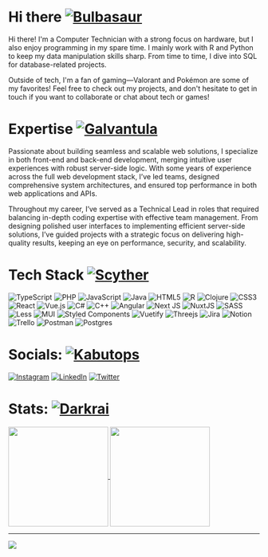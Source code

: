 # Hi there  [![Bulbasaur](https://img.pokemondb.net/sprites/black-white/anim/normal/bulbasaur.gif)](https://pokemondb.net/pokedex/bulbasaur)   

Hi there! I'm a Computer Technician with a strong focus on hardware, but I also enjoy programming in my spare time. I mainly work with R and Python to keep my data manipulation skills sharp. From time to time, I dive into SQL for database-related projects.

Outside of tech, I'm a fan of gaming—Valorant and Pokémon are some of my favorites! Feel free to check out my projects, and don't hesitate to get in touch if you want to collaborate or chat about tech or games!

#  Expertise  [![Galvantula](https://img.pokemondb.net/sprites/black-white/anim/normal/galvantula.gif)](https://pokemondb.net/pokedex/galvantula)  

Passionate about building seamless and scalable web solutions, I specialize in both front-end and back-end development, merging intuitive user experiences with robust server-side logic. With some years of experience across the full web development stack, I’ve led teams, designed comprehensive system architectures, and ensured top performance in both web applications and APIs.

Throughout my career, I’ve served as a Technical Lead in roles that required balancing in-depth coding expertise with effective team management. From designing polished user interfaces to implementing efficient server-side solutions, I’ve guided projects with a strategic focus on delivering high-quality results, keeping an eye on performance, security, and scalability.


# Tech Stack [![Scyther](https://img.pokemondb.net/sprites/black-white/anim/shiny/scyther.gif)](https://pokemondb.net/pokedex/scyther) 

![TypeScript](https://img.shields.io/badge/typescript-%23007ACC.svg?style=for-the-badge&logo=typescript&logoColor=white) ![PHP](https://img.shields.io/badge/php-%23777BB4.svg?style=for-the-badge&logo=php&logoColor=white) ![JavaScript](https://img.shields.io/badge/javascript-%23323330.svg?style=for-the-badge&logo=javascript&logoColor=%23F7DF1E) ![Java](https://img.shields.io/badge/java-%23323330.svg?style=for-the-badge&logo=javascript&logoColor=%23F7DF1E) ![HTML5](https://img.shields.io/badge/html5-%23E34F26.svg?style=for-the-badge&logo=html5&logoColor=white) ![R](https://img.shields.io/badge/r-%23276DC3.svg?style=for-the-badge&logo=r&logoColor=white) ![Clojure](https://img.shields.io/badge/Clojure-%23Clojure.svg?style=for-the-badge&logo=Clojure&logoColor=Clojure) ![CSS3](https://img.shields.io/badge/css3-%231572B6.svg?style=for-the-badge&logo=css3&logoColor=white) ![React](https://img.shields.io/badge/react-%2320232a.svg?style=for-the-badge&logo=react&logoColor=%2361DAFB) ![Vue.js](https://img.shields.io/badge/vuejs-%2335495e.svg?style=for-the-badge&logo=vuedotjs&logoColor=%234FC08D) ![C#](https://img.shields.io/badge/c%23-%23239120.svg?style=for-the-badge&logo=csharp&logoColor=white) ![C++](https://img.shields.io/badge/c++-%2300599C.svg?style=for-the-badge&logo=c%2B%2B&logoColor=white) ![Angular](https://img.shields.io/badge/angular-%23DD0031.svg?style=for-the-badge&logo=angular&logoColor=white) ![Next JS](https://img.shields.io/badge/Next-black?style=for-the-badge&logo=next.js&logoColor=white) ![NuxtJS](https://img.shields.io/badge/Nuxt-black?style=for-the-badge&logo=nuxt.js&logoColor=white) ![SASS](https://img.shields.io/badge/SASS-hotpink.svg?style=for-the-badge&logo=SASS&logoColor=white) ![Less](https://img.shields.io/badge/less-2B4C80?style=for-the-badge&logo=less&logoColor=white) ![MUI](https://img.shields.io/badge/MUI-%230081CB.svg?style=for-the-badge&logo=material-ui&logoColor=white) ![Styled Components](https://img.shields.io/badge/styled--components-DB7093?style=for-the-badge&logo=styled-components&logoColor=white) ![Vuetify](https://img.shields.io/badge/Vuetify-1867C0?style=for-the-badge&logo=vuetify&logoColor=AEDDFF) ![Threejs](https://img.shields.io/badge/threejs-black?style=for-the-badge&logo=three.js&logoColor=white) ![Jira](https://img.shields.io/badge/jira-%230A0FFF.svg?style=for-the-badge&logo=jira&logoColor=white) ![Notion](https://img.shields.io/badge/Notion-%23000000.svg?style=for-the-badge&logo=notion&logoColor=white) ![Trello](https://img.shields.io/badge/Trello-%23026AA7.svg?style=for-the-badge&logo=Trello&logoColor=white) ![Postman](https://img.shields.io/badge/Postman-FF6C37?style=for-the-badge&logo=postman&logoColor=white) 
 ![Postgres](https://img.shields.io/badge/postgres-%23316192.svg?style=for-the-badge&logo=postgresql&logoColor=white)

# Socials: [![Kabutops](https://img.pokemondb.net/sprites/black-white/anim/normal/kabutops.gif)](https://pokemondb.net/pokedex/kabutops)


[![Instagram](https://img.shields.io/badge/Instagram-%23E4405F.svg?logo=Instagram&logoColor=white)](https://instagram.com/nightgab) [![LinkedIn](https://img.shields.io/badge/LinkedIn-%230077B5.svg?logo=linkedin&logoColor=white)](https://www.linkedin.com/in/thiago-de-oliveira-sampaio-0085a8239/)
  [![Twitter](https://img.shields.io/badge/Twitter-%231DA1F2.svg?logo=Twitter&logoColor=white)](https://twitter.com/tatetsuo_)

# Stats: [![Darkrai](https://img.pokemondb.net/sprites/black-white/anim/normal/darkrai.gif)](https://pokemondb.net/pokedex/darkrai) 

<a href="https://github.com/tatetsuo/github-readme-stats">
  <img height=200 align="center" src="https://github-readme-stats.vercel.app/api?username=tatetsuo&theme=dracula" />
</a>
<a href="https://github.com/tatetsuo/convoychat">
  <img height=200 align="center" src="https://github-readme-stats.vercel.app/api/top-langs?username=tatetsuo&layout=compact&langs_count=8&card_width=320&hide=css,scss&theme=dracula" />
</a>


---
[![](https://visitcount.itsvg.in/api?id=tatetsuo&icon=8&color=0)](https://visitcount.itsvg.in)

